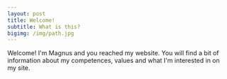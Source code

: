 ```yaml
---
layout: post
title: Welcome!
subtitle: What is this?
bigimg: /img/path.jpg
---
```


Welcome! I'm Magnus and you reached my website. You will find a bit of information about my competences, values and what I'm interested in on my site.
